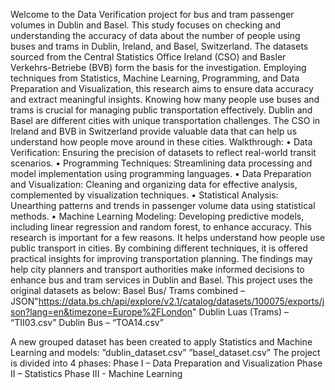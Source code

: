 Welcome to the Data Verification project for bus and tram passenger volumes in Dublin and Basel. 
This study focuses on checking and understanding the accuracy of data about the number of people using buses and trams in Dublin, Ireland, and Basel, Switzerland. The datasets sourced from the Central Statistics Office Ireland (CSO) and Basler Verkehrs-Betriebe (BVB) form the basis for the investigation. Employing techniques from Statistics, Machine Learning, Programming, and Data Preparation and Visualization, this research aims to ensure data accuracy and extract meaningful insights.
Knowing how many people use buses and trams is crucial for managing public transportation effectively. Dublin and Basel are different cities with unique transportation challenges. The CSO in Ireland and BVB in Switzerland provide valuable data that can help us understand how people move around in these cities.
Walkthrough:
•	Data Verification: Ensuring the precision of datasets to reflect real-world transit scenarios.
•	Programming Techniques: Streamlining data processing and model implementation using programming languages.
•	Data Preparation and Visualization: Cleaning and organizing data for effective analysis, complemented by visualization techniques.
•	Statistical Analysis: Unearthing patterns and trends in passenger volume data using statistical methods.
•	Machine Learning Modeling: Developing predictive models, including linear regression and random forest, to enhance accuracy.
This research is important for a few reasons. It helps understand how people use public transport in cities. By combining different techniques, it is offered practical insights for improving transportation planning. The findings may help city planners and transport authorities make informed decisions to enhance bus and tram services in Dublin and Basel.
This project uses the original datasets as below:
Basel Bus/ Trams combined – JSON"https://data.bs.ch/api/explore/v2.1/catalog/datasets/100075/exports/json?lang=en&timezone=Europe%2FLondon"
Dublin Luas (Trams) – “TII03.csv”
Dublin Bus – “TOA14.csv” 

A new grouped dataset has been created to apply Statistics and Machine Learning and models:
”dublin_dataset.csv”
”basel_dataset.csv”
The project is divided into 4 phases:
Phase I – Data Preparation and Visualization
Phase II – Statistics 
Phase III - Machine Learning
